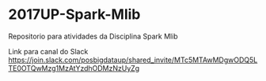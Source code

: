 # 2017UP-Spark-Mlib
Repositorio para atividades da Disciplina Spark Mlib

Link para canal do Slack
https://join.slack.com/posbigdataup/shared_invite/MTc5MTAwMDgwODQ5LTE0OTQwMzg1MzAtYzdhODMzNzUyZg
